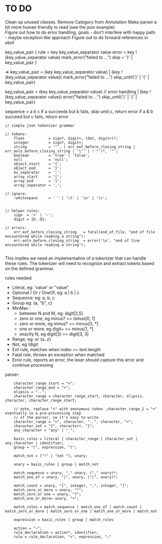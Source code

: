 TO DO
=====

Clean up unused classes.
Remove Category from Annotation
Make parser a bit more human friendly to read (see the json example)  
Figure out how to do error handling, goals
	- don't interfere with happy path
	- maybe exception like approach
Figure out to do forward references in ebnf



key_value_pair {
	rule  = key key_value_separator value
	error = key !(key_value_separator value) mark_error("failed to ...")
	skip  = '}' | key_value_pair
}

=>
key_value_pair  = (key key_value_separator value) 
				| (key !(key_value_separator value)) mark_error("failed to ...") 
				  skip_until('}' | '{' | key_value_pair) 

key_value_pair  = (key key_value_separator value) 
				// error handling
				| (key !(key_value_separator value)) 
				  error("failed to ...") 
				  skip_until('}' | '{' | key_value_pair) 

sequence = a b c
	if a succeeds but b fails, skip until c, return error
	if a & b succeed but c fails, return error


```
// simple json tokenizer grammar

// tokens:
	float			= sign?, digit+, (dot, digit+)?;
	integer			= sign?, digit+;
	string			= '"', ( err_eof_before_closing_string | err_eoln_before_closing_string | '\"' | !'"')*, '"';
	boolean			= 'true' | 'false';
	null			= 'null';
	object_start	= '{';
	object_end		= '}';
	kv_separator	= ':';
	array_start		= '[';
	array_end		= ']';
	array_separator = ',';

// ignore:
	~whitespace		= ' ' | '\t' | '\n' | '\r';


// helper rules:
	sign  = '+' | '-';						
	digit = {0..9};

// errors:
	err_eof_before_closing_string	= fatal(end_of_file, "end of file encountered while reading a string");
	err_eoln_before_closing_string  = error('\n', "end of line encountered while reading a string");
	
```

This implies we need an implementation of a tokenizer that can handle these rules. 
The tokenizer will need to recognize and extract tokens based on the defined grammar.

rules needed:
 * Literal, eg: 'value' or "value"
 * Optional / Or / OneOf, eg: a | b | c
 * Sequence: eg: a, b, c
 * Group eg: (a, "b", c)
 * MinMax : 
	* between N and M, eg: digit[2,5]
	* zero or one, eg minus?  == minus[0, 1]
	* zero or more, eg minus* == minus[0, *]
	* one or more, eg digit+ == minus[1, *]
    * exactly N, eg digit[3] == digit[3, 3]
 * Range, eg: or {a..z}	
 * Not, eg !digit
 * Eof rule, matches when index >= text.length
 * Fatal rule, throws an exception when matched
 * Error rule, reports an error, the lexer should capture this error and continue processing


parser:

```
	character_range_start = "<";
	character_range_end = ">";
	elipsis = "..";
	character_range = character_range_start, character, elipsis, character, character_range_start;

	// note, replace "<" with anonymous token _character_range_1 = "<" eventually in a pre-processing step
	// of the parser, so it's easy to write
	character_range = "<", character, "..", character, ">";
	character_set = "{", character+, "}";
	any_character = "any" | "_";

	basic_rules = literal | character_range | character_set | any_character | identifier;  
	group = "(", expression, ")";
	
	match_not = ("!" | "not "), unary;

	unary = basic_rules | group | match_not

	match_sequence = unary, "," unary, ("," unary)*;
	match_one_of = unary, "|", unary, ("|", unary)*;

	match_count = unary, "[", integer, ",", integer, "]";
	match_zero_or_more = unary, "*";
	match_zero_or_one = unary, "?";
	match_one_or_more= unary, "+";
		
	match_rules = match_sequence | match_one_of | match_count | match_zero_or_more | match_zero_or_one | match_one_or_more | match_not

	expression = basic_rules | group | match_rules

	action = "~";
	rule_declaration = action*, identifier;
	rule = rule_declaration, "=", expression, ";"
```